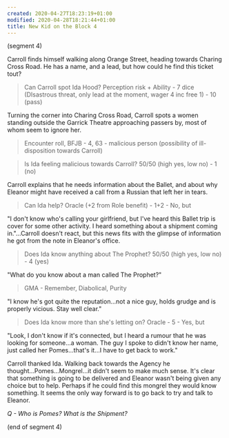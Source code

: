```yaml
---
created: 2020-04-27T18:23:19+01:00
modified: 2020-04-28T18:21:44+01:00
title: New Kid on the Block 4
---
```


(segment 4)

Carroll finds himself walking along Orange Street, heading towards Charing Cross Road. He has a name, and a lead, but how could he find this ticket tout?

> Can Carroll spot Ida Hood? Perception risk + Ability - 7 dice (DIsastrous threat, only lead at the moment, wager 4 inc free 1) - 10 (pass)

Turning the corner into Charing Cross Road, Carroll spots a women standing outside the Garrick Theatre approaching passers by, most of whom seem to ignore her.

> Encounter roll, BFJB - 4, 63 - malicious person (possibility of ill-disposition towards Carroll)

> Is Ida feeling malicious towards Carroll? 50/50 (high yes, low no) - 1 (no)

Carroll explains that he needs information about the Ballet, and about why Eleanor might have received a call from a Russian that left her in tears.

> Can Ida help? Oracle (+2 from Role benefit) - 1+2 - No, but

"I don't know who's calling your girlfriend, but I've heard this Ballet trip is cover for some other activity. I heard something about a shipment coming in."...Carroll doesn't react, but this news fits with the glimpse of information he got from the note in Eleanor's office.

> Does Ida know anything about The Prophet? 50/50 (high yes, low no) - 4 (yes)

"What do you know about a man called The Prophet?"

> GMA - Remember, Diabolical, Purity

"I know he's got quite the reputation...not a nice guy, holds grudge and is properly vicious. Stay well clear." 

> Does Ida know more than she's letting on? Oracle - 5 - Yes, but

"Look, I don't know if it's connected, but I heard a rumour that he was looking for someone...a woman. The guy I spoke to didn't know her name, just called her Pomes...that's it...I have to get back to work."

Carroll thanked Ida. Walking back towards the Agency he thought...Pomes...Mongrel...it didn't seem to make much sense. It's clear that something is going to be delivered and Eleanor wasn't being given any choice but to help. Perhaps if he could find this mongrel they would know something. It seems the only way forward is to go back to try and talk to Eleanor.

*Q - Who is Pomes? What is the Shipment?*

(end of segment 4)